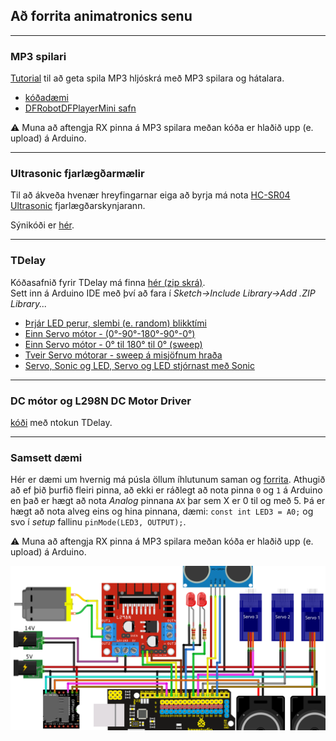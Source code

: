 ## Að forrita animatronics senu 

---

### MP3 spilari
 
[Tutorial](https://wiki.dfrobot.com/DFPlayer_Mini_SKU_DFR0299) til að geta spila MP3 hljóskrá með MP3 spilara og hátalara.
- [kóðadæmi](../Kodi/DFPlayer_Demo2.ino)
- [DFRobotDFPlayerMini safn](https://github.com/DFRobot/DFRobotDFPlayerMini/archive/1.0.3.zip)

:warning: Muna að aftengja RX pinna á MP3 spilara meðan kóða er hlaðið upp (e. upload) á Arduino.

---

### Ultrasonic fjarlægðarmælir

Til að ákveða hvenær hreyfingarnar eiga að byrja má nota [HC-SR04 Ultrasonic](https://lastminuteengineers.com/arduino-sr04-ultrasonic-sensor-tutorial/) fjarlægðarskynjarann.

Sýnikóði er [hér](../Kodi/ultrasonic.ino).

---

### TDelay 

Kóðasafnið fyrir TDelay má finna [hér (zip skrá)](https://github.com/VESM1VS/AFANGI/raw/main/Kodi/tdelay.zip). <br>
Sett inn á Arduino IDE með því að fara í *Sketch->Include Library->Add .ZIP Library...*

- [Þrjár LED perur, slembi (e. random) blikktími](https://wokwi.com/projects/349252429929251411)
- [Einn Servo mótor - (0°-90°-180°-90°-0°)](https://wokwi.com/projects/349789993741320787)
- [Einn Servo mótor - 0° til 180° til 0° (sweep)](https://wokwi.com/projects/349792066153218642)
- [Tveir Servo mótorar - sweep á misjöfnum hraða](https://wokwi.com/projects/349794862688633427)
- [Servo, Sonic og LED, Servo og LED stjórnast með Sonic](https://wokwi.com/projects/349337061426201170)

---

### DC mótor og L298N DC Motor Driver

[kóði](../Kodi/einn_dc_l298n.ino) með ntokun TDelay.

---

### Samsett dæmi

Hér er dæmi um hvernig má púsla öllum íhlutunum saman og [forrita](../Kodi/samsett_daemi.ino). Athugið að ef þið þurfið fleiri pinna, að ekki er ráðlegt að nota pinna `0` og `1` á Arduino en það er hægt að nota *Analog* pinnana `AX` þar sem X er 0 til og með 5. Þá er hægt að nota alveg eins og hina pinnana, dæmi: `const int LED3 = A0;` og svo í *setup* fallinu `pinMode(LED3, OUTPUT);`.

:warning: Muna að aftengja RX pinna á MP3 spilara meðan kóða er hlaðið upp (e. upload) á Arduino. 

![Samsett dæmi](./Lokaverkefni_demoverkefni.png)

